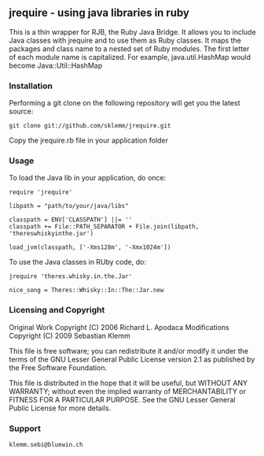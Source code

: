 ## jrequire - using java libraries in ruby


This is a thin wrapper for RJB, the Ruby Java Bridge.
It allows you to include Java classes with jrequire and to use them as 
Ruby classes.
It maps the packages and class name to a nested set of Ruby modules. 
The first letter of each module name is capitalized.
For example, java.util.HashMap would become Java::Util::HashMap

### Installation

Performing a git clone on the following repository will get you
the latest source:

    git clone git://github.com/sklemm/jrequire.git 
    
Copy the jrequire.rb file in your application folder


### Usage

To load the Java lib in your application, do once:

    require 'jrequire'

    libpath = "path/to/your/java/libs"

    classpath = ENV['CLASSPATH'] ||= ''
    classpath += File::PATH_SEPARATOR + File.join(libpath, 'thereswhiskyinthe.jar')

    load_jvm(classpath, ['-Xms128m', '-Xmx1024m'])
    

To use the Java classes in RUby code, do:

    jrequire 'theres.whisky.in.the.Jar'
    
    nice_song = Theres::Whisky::In::The::Jar.new
    

### Licensing and Copyright

Original Work
Copyright (C) 2006 Richard L. Apodaca
Modifications
Copyright (C) 2009 Sebastian Klemm

This file is free software; you can redistribute it and/or
modify it under the terms of the GNU Lesser General Public
License version 2.1 as published by the Free Software
Foundation.

This file is distributed in the hope that it will be useful,
but WITHOUT ANY WARRANTY; without even the implied warranty of
MERCHANTABILITY or FITNESS FOR A PARTICULAR PURPOSE. See the GNU
Lesser General Public License for more details.


### Support

    klemm.sebi@bluewin.ch
